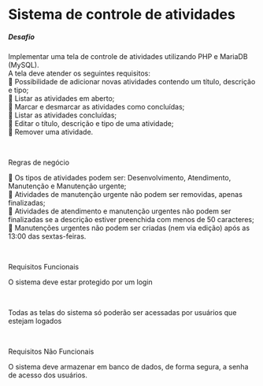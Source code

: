 # Sistema de controle de atividades
 
##### Desafio  
<p>Implementar uma tela de controle de atividades utilizando PHP e MariaDB (MySQL).<br>
A tela deve atender os seguintes requisitos: <br>
 Possibilidade de adicionar novas atividades contendo um título, descrição e tipo;<br>
 Listar as atividades em aberto;<br>
 Marcar e desmarcar as atividades como concluídas;<br>
 Listar as atividades concluídas;<br>
 Editar o título, descrição e tipo de uma atividade;<br>
 Remover uma atividade.<br>
</p><br>

<p>Regras de negócio</p>
<p> Os tipos de atividades podem ser: Desenvolvimento, Atendimento, Manutenção e Manutenção urgente;<br>
 Atividades de manutenção urgente não podem ser removidas, apenas finalizadas;<br>
 Atividades de atendimento e manutenção urgentes não podem ser finalizadas se a descrição estiver preenchida com menos de 50 caracteres;<br>
 Manutenções urgentes não podem ser criadas (nem via edição) após as 13:00 das sextas-feiras.<br>
</p><br>

<p>Requisitos Funcionais</p>
<p>O sistema deve estar protegido por um login<p><br>
<p>Todas as telas do sistema só poderão ser acessadas por usuários que estejam logados</p><br>

<p>Requisitos Não Funcionais</p>
<p>O sistema deve armazenar em banco de dados, de forma segura, a senha de acesso dos usuários.</p><br>